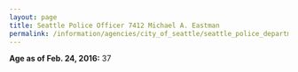 ```yaml
---
layout: page
title: Seattle Police Officer 7412 Michael A. Eastman
permalink: /information/agencies/city_of_seattle/seattle_police_department/copbook/7412/
---
```


**Age as of Feb. 24, 2016:** 37
